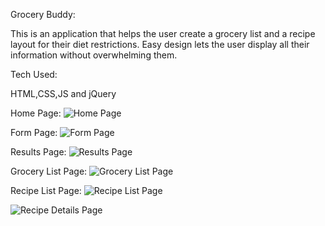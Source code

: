 Grocery Buddy: 

This is an application that helps the user create a grocery list and a recipe layout for their diet restrictions. Easy design lets the user display all their information without overwhelming them. 

Tech Used:

HTML,CSS,JS and jQuery


Home Page:
![Home Page](https://github.com/SteveAlux/Grocery_Buddy/blob/master/GroceryListSC.png)

Form Page:
![Form Page](https://github.com/SteveAlux/Grocery_Buddy/blob/master/FormSC.png)
	
Results Page: 
![Results Page](https://github.com/SteveAlux/Grocery_Buddy/blob/master/ResultsSC.png)

Grocery List Page:
![Grocery List Page](https://github.com/SteveAlux/Grocery_Buddy/blob/master/GroceryListSC.png)

Recipe List Page:
![Recipe List Page](https://github.com/SteveAlux/Grocery_Buddy/blob/master/RecipeListSC.png)

![Recipe Details Page](https://github.com/SteveAlux/Grocery_Buddy/blob/master/RecipeDetailsSC.png)

	

